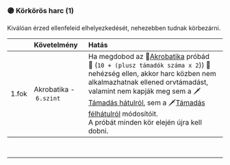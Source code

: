 ### 🟣 Körkörös harc (1)

Kiválóan érzed ellenfeleid elhelyezkedését, nehezebben tudnak körbezárni.

| |  Követelmény | Hatás  |
| :----------- | :----------- | :----------- |
| 1.fok | Akrobatika&nbsp;-&nbsp;`6.szint` | Ha megdobod az 🔵[Akrobatika](../kepzettsegek/akrobatika.md) próbád<br />👀 (`10 + (plusz támadók száma x 2`)) 👀<br />nehézség ellen, akkor harc közben nem alkalmazhatnak ellened orvtámadást, valamint nem kapják meg sem a 🗡️[Támadás hátulról](../064_01_harci_helyzetek.md#támadás-hátulról), sem a 🗡️[Támadás félhátulról](../064_01_harci_helyzetek.md) módosítóit.<br />A próbát minden kör elején újra kell dobni. |

<br />

---
